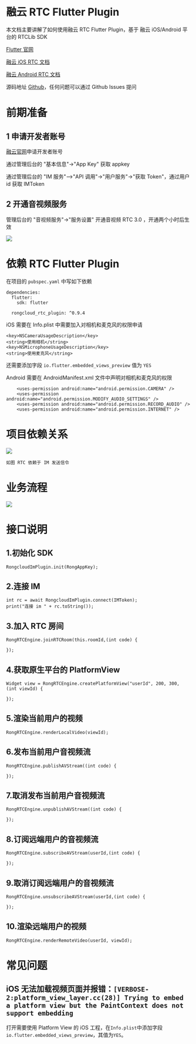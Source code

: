 # 融云 RTC Flutter Plugin

本文档主要讲解了如何使用融云  RTC Flutter Plugin，基于 融云 iOS/Android 平台的  RTCLib  SDK

[Flutter 官网](https://flutter.dev/)

[融云 iOS RTC 文档](https://www.rongcloud.cn/docs/ios_RTClib.html)

[融云 Android RTC 文档](https://www.rongcloud.cn/docs/android_RTClib.html)

源码地址 [Github](https://github.com/rongcloud/rongcloud-rtc-flutter-sdk)，任何问题可以通过 Github Issues 提问

# 前期准备

## 1 申请开发者账号

[融云官网](https://developer.rongcloud.cn/signup/?utm_source=RTCfluttergithub&utm_term=RTCsign)申请开发者账号

通过管理后台的 "基本信息"->"App Key" 获取 appkey

通过管理后台的 "IM 服务"—>"API 调用"->"用户服务"->"获取 Token"，通过用户 id 获取 IMToken

## 2 开通音视频服务

管理后台的 "音视频服务"->"服务设置" 开通音视频 RTC 3.0 ，开通两个小时后生效

![](images/screenshot.jpg)

# 依赖 RTC Flutter Plugin

在项目的 `pubspec.yaml` 中写如下依赖

```
dependencies:
  flutter:
    sdk: flutter

  rongcloud_rtc_plugin: ^0.9.4
```

iOS 需要在 Info.plist 中需要加入对相机和麦克风的权限申请

```
<key>NSCameraUsageDescription</key>
<string>使用相机</string>
<key>NSMicrophoneUsageDescription</key>
<string>使用麦克风</string>

```
还需要添加字段 `io.flutter.embedded_views_preview` 值为 `YES`

Android 需要在 AndroidManifest.xml 文件中声明对相机和麦克风的权限

```
    <uses-permission android:name="android.permission.CAMERA" />
    <uses-permission android:name="android.permission.MODIFY_AUDIO_SETTINGS" />
    <uses-permission android:name="android.permission.RECORD_AUDIO" />
    <uses-permission android:name="android.permission.INTERNET" />
```

# 项目依赖关系


![](images/arch_dependency.png)


`如图 RTC 依赖于 IM 发送信令`

# 业务流程

![](images/app_rtc.png)

# 接口说明


## 1.初始化 SDK

```
RongcloudImPlugin.init(RongAppKey);
```

## 2.连接 IM 

```
int rc = await RongcloudImPlugin.connect(IMToken);
print("连接 im " + rc.toString());
```

## 3.加入 RTC 房间

```
RongRTCEngine.joinRTCRoom(this.roomId,(int code) {
      
});
```

## 4.获取原生平台的 PlatformView

```
Widget view = RongRTCEngine.createPlatformView("userId", 200, 300, (int viewId) {
      
});

```

## 5.渲染当前用户的视频

```
RongRTCEngine.renderLocalVideo(viewId);
```


## 6.发布当前用户音视频流

```
RongRTCEngine.publishAVStream((int code) {

});
```

## 7.取消发布当前用户音视频流

```
RongRTCEngine.unpublishAVStream((int code) {

});

```

## 8.订阅远端用户的音视频流

```
RongRTCEngine.subscribeAVStream(userId,(int code) {
      
});
```

## 9.取消订阅远端用户的音视频流

```
RongRTCEngine.unsubscribeAVStream(userId,(int code) {

});
```

## 10.渲染远端用户的视频

```
RongRTCEngine.renderRemoteVideo(userId, viewId);
```

# 常见问题

## iOS 无法加载视频页面并报错：`[VERBOSE-2:platform_view_layer.cc(28)] Trying to embed a platform view but the PaintContext does not support embedding`

打开需要使用 Platform View 的 iOS 工程，在`Info.plist`中添加字段`io.flutter.embedded_views_preview`，其值为`YES`。
